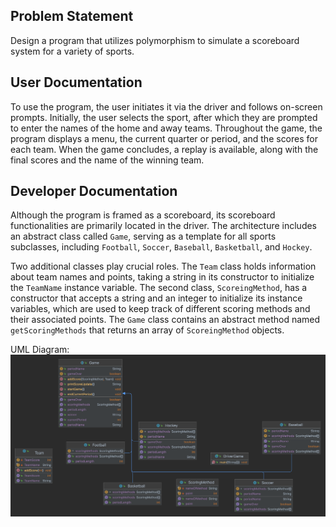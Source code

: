 ## Problem Statement
Design a program that utilizes polymorphism to simulate a scoreboard system for a variety of sports.

## User Documentation
To use the program, the user initiates it via the driver and follows on-screen prompts. Initially, the user selects the sport, after which they are prompted to enter the names of the home and away teams. Throughout the game, the program displays a menu, the current quarter or period, and the scores for each team. When the game concludes, a replay is available, along with the final scores and the name of the winning team.

## Developer Documentation
Although the program is framed as a scoreboard, its scoreboard functionalities are primarily located in the driver. The architecture includes an abstract class called `Game`, serving as a template for all sports subclasses, including `Football`, `Soccer`, `Baseball`, `Basketball`, and `Hockey`.

Two additional classes play crucial roles. The `Team` class holds information about team names and points, taking a string in its constructor to initialize the `TeamName` instance variable. The second class, `ScoreingMethod`, has a constructor that accepts a string and an integer to initialize its instance variables, which are used to keep track of different scoring methods and their associated points. The `Game` class contains an abstract method named `getScoringMethods` that returns an array of `ScoreingMethod` objects.

UML Diagram:
![B11_ScoreboardDiagram.png](https://github.com/fqkammona/SWD-Projects/blob/main/UML-Diagrams/B11_ScoreboardDiagram.png)
